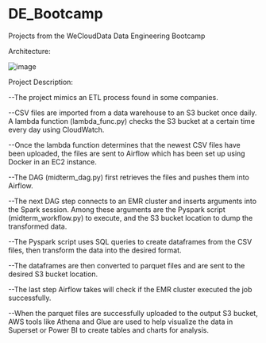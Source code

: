 # DE_Bootcamp
Projects from the WeCloudData Data Engineering Bootcamp

Architecture:

![image](https://user-images.githubusercontent.com/113261578/228686403-20590f97-bda1-49b1-a3f4-da293fb2a83e.png)

Project Description:

--The project mimics an ETL process found in some companies. 

--CSV files are imported from a data warehouse to an S3 bucket once daily. A lambda function (lambda_func.py) checks the S3 bucket at a certain time every day using CloudWatch.

--Once the lambda function determines that the newest CSV files have been uploaded, the files are sent to Airflow which has been set up using Docker in an EC2 instance.

--The DAG (midterm_dag.py) first retrieves the files and pushes them into Airflow.

--The next DAG step connects to an EMR cluster and inserts arguments into the Spark session. Among these arguments are the Pyspark script (midterm_workflow.py) to execute, and the S3 bucket location to dump the transformed data.

--The Pyspark script uses SQL queries to create dataframes from the CSV files, then transform the data into the desired format.

--The dataframes are then converted to parquet files and are sent to the desired S3 bucket location.

--The last step Airflow takes will check if the EMR cluster executed the job successfully.

--When the parquet files are successfully uploaded to the output S3 bucket, AWS tools like Athena and Glue are used to help visualize the data in Superset or Power BI to create tables and charts for analysis.
